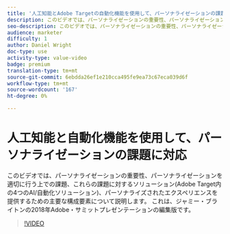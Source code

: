 ```yaml
---
title: '人工知能とAdobe Targetの自動化機能を使用して、パーソナライゼーションの課題に対応 '
description: このビデオでは、パーソナライゼーションの重要性、パーソナライゼーションを適切に行う上での課題、これらの課題に対するソリューション(Adobe Target内の4つのAI/自動化ソリューション)、パーソナライズされたエクスペリエンスを提供するための主要な構成要素について説明します。 これは、ジャミー・ブライトンの2018年Adobe・サミットプレゼンテーションの編集版です。
seo-description: このビデオでは、パーソナライゼーションの重要性、パーソナライゼーションを適切に行う上での課題、これらの課題に対するソリューション(Adobe Target内の4つのAI/自動化ソリューション)、パーソナライズされたエクスペリエンスを提供するための主要な構成要素について説明します。 これは、ジャミー・ブライトンの2018年Adobe・サミットプレゼンテーションの編集版です。
audience: marketer
difficulty: 1
author: Daniel Wright
doc-type: use
activity-type: value-video
badge: premium
translation-type: tm+mt
source-git-commit: 6ebdda26ef1e210cca495fe9ea73c67eca039d6f
workflow-type: tm+mt
source-wordcount: '167'
ht-degree: 0%

---
```



# 人工知能と自動化機能を使用して、パーソナライゼーションの課題に対応

このビデオでは、パーソナライゼーションの重要性、パーソナライゼーションを適切に行う上での課題、これらの課題に対するソリューション(Adobe Target内の4つのAI/自動化ソリューション)、パーソナライズされたエクスペリエンスを提供するための主要な構成要素について説明します。 これは、ジャミー・ブライトンの2018年Adobe・サミットプレゼンテーションの編集版です。

>[!VIDEO](https://video.tv.adobe.com/v/25440/?quality=12)